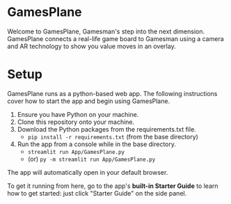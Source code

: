 # GamesPlane
Welcome to GamesPlane, Gamesman's step into the next dimension.  
GamesPlane connects a real-life game board to Gamesman using a camera and AR technology to show you value moves in an overlay.

# Setup
GamesPlane runs as a python-based web app. The following instructions cover how to start the app and begin using GamesPlane.

1. Ensure you have Python on your machine.
2. Clone this repository onto your machine.
3. Download the Python packages from the requirements.txt file.
    - `pip install -r requirements.txt` (from the base directory)
4. Run the app from a console while in the base directory.
    - `streamlit run App/GamesPlane.py`
    - (or) `py -m streamlit run App/GamesPlane.py`

The app will automatically open in your default browser.  

To get it running from here, go to the app's **built-in Starter Guide** to learn how to get started: just click "Starter Guide" on the side panel.




